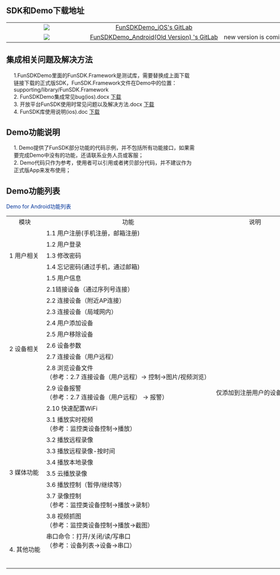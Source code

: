 ## SDK和Demo下载地址

<style>
	#table1{
		width:1000px;
		border-collapse:collapse;
		text-align:center;
	}
	table tr:hover{
	    background-color:#f5f5f5;
	}

</style>
<table id="table1">
<tr>
	<td style="width:200px;"><img src="http://open.xmeye.net/upload/image/20160516/1463375682024076806.png"></td>
	<td><a href="https://gitlab.xmcloud.io/demo/FunSDKDemo_iOS">
		FunSDKDemo_iOS's GitLab</a></td>
</tr>
	
<tr>
	<td><img src="http://open.xmeye.net/upload/image/20160516/1463375687266037320.png"></td>
	<td><a href="https://gitlab.xmcloud.io/demo/FunSDKDemo_Android_Old2018">
		FunSDKDemo_Android(Old Version) 's GitLab</a></td>
	<td>new version is coming soon</td>
</tr>
</table>

## 集成相关问题及解决方法

<div style="margin-left:20px;">
1.FunSDKDemo里面的FunSDK.Framework是测试库，需要替换成上面下载链接下载的正式版SDK，FunSDK.Framework文件在Demo中的位置：supporting/library/FunSDK.Framework <br/> 
2. FunSDKDemo集成常见bug(ios).docx  <a href="http://xmopen.ks3-cn-beijing.ksyun.com/funsdk/ios/FunSDKDemo%E9%9B%86%E6%88%90%E5%B8%B8%E8%A7%81bug%28iOS%29.docx">下载</a><br/>
3. 开放平台FunSDK使用时常见问题以及解决方法.docx  <a href="http://xmopen.ks3-cn-beijing.ksyun.com/funsdk/SDK/%E5%BC%80%E6%94%BE%E5%B9%B3%E5%8F%B0FunSDK%E4%BD%BF%E7%94%A8%E6%97%B6%E5%B8%B8%E8%A7%81%E9%97%AE%E9%A2%98%E4%BB%A5%E5%8F%8A%E8%A7%A3%E5%86%B3%E6%96%B9%E6%B3%95.docx"> 下载 </a><br/>    
4. FunSDK库使用说明(ios).doc   <a href="http://xmopen.ks3-cn-beijing.ksyun.com/funsdk/ios/FunSDK%E5%BA%93%E4%BD%BF%E7%94%A8%E8%AF%B4%E6%98%8E%28IOS%29.docx">下载</a> <br/>
</div>

## Demo功能说明

<div style="margin-left:20px;">
    1. Demo提供了FunSDK部分功能的代码示例，并不包括所有功能接口，如果需要完成Demo中没有的功能，还请联系业务人员或客服；<br/>
    2. Demo代码只作为参考，使用者可以引用或者拷贝部分代码，并不建议作为正式版App来发布使用；<br/>
</div>

## Demo功能列表

<style>
	#table2{
		width:1000px;
		border-collapse:collapse;
	}
	#table2 tr{
		text-align:left;
	}
</style>
<div>
<label style="color:#039">Demo for Android功能列表</label>
<table id="table2">
<tr style="text-align:center"><td>模块</td><td>功能</td><td>说明</td></tr>
<tr><td rowspan="5">1 用户相关</td><td>1.1 用户注册(手机注册，邮箱注册)</td><td> </td></tr>
<tr><td>1.2 用户登录</td><td> </td></tr>
<tr><td>1.3 修改密码</td><td></td></tr>
<tr><td>1.4 忘记密码(通过手机，通过邮箱)</td><td></td></tr>
<tr><td>1.5 用户信息</td><td></td></tr>
<tr><td rowspan="10">2 设备相关</td><td>2.1链接设备（通过序列号连接）</td><td>  </td></tr>
<tr><td>2.2 连接设备（附近AP连接）</td><td>  </td></tr>
<tr><td>2.3 连接设备（局域网内）</td><td>  </td></tr>
<tr><td>2.4 用户添加设备</td><td>  </td></tr>
<tr><td>2.5 用户移除设备</td><td>  </td></tr>
<tr><td>2.6 设备参数</td><td>  </td></tr>
<tr><td>2.7 连接设备（用户远程）</td><td>  </td></tr>
<tr><td>2.8 浏览设备文件<br/>
（参考：2.7 连接设备（用户远程）-> 控制->图片/视频浏览）</td><td>  </td></tr>
<tr><td>2.9 设备报警<br/>
（参考：2.7 连接设备（用户远程） -> 报警）</td><td> 仅添加到注册用户的设备可用</td></tr>
<tr><td>2.10 快速配置WiFi</td><td>  </td></tr>
<tr><td rowspan="8">3 媒体功能</td><td>3.1 播放实时视频<br/>
（参考：监控类设备控制->播放）</td><td>  </td></tr></tr>
<tr><td>3.2 播放远程录像</td><td>  </td></tr>
<tr><td>3.3 播放远程录像-按时间</td><td>  </td></tr>
<tr><td>3.4 播放本地录像</td><td>  </td></tr>
<tr><td>3.5 云播放录像</td><td>  </td></tr>
<tr><td>3.6 播放控制（暂停/继续等）</td><td>  </td></tr>
<tr><td>3.7 录像控制<br/>
（参考：监控类设备控制->播放->录制）</td><td>  </td></tr>
<tr><td>3.8 视频抓图<br/>
（参考：监控类设备控制->播放->截图）</td><td>  </td></tr>
<tr><td rowspan="2">4. 其他功能</td><td>串口命令：打开/关闭/读/写串口<br/>
（参考：设备列表->设备->串口）
</td><td>  </td></tr>
<tr><td>     </td><td>  <br/><br/></td><tr>
</table>
</div>
